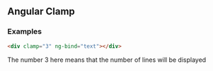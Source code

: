 ## Angular Clamp

### Examples

```html
<div clamp="3" ng-bind="text"></div>
```

The number 3 here means that the number of lines will be displayed